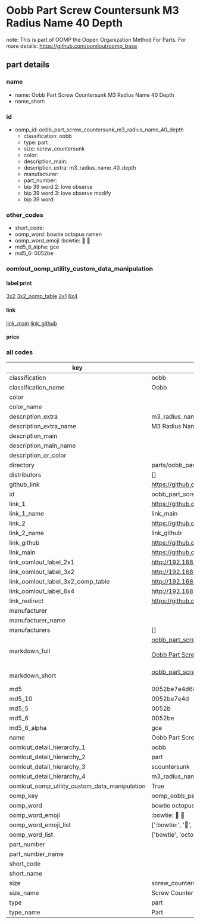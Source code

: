 # Oobb Part Screw Countersunk M3 Radius Name 40 Depth  

note: This is part of OOMP the Oopen Organization Method For Parts. For more details: https://github.com/oomlout/oomp_base

##  part details
  







### name
* name: Oobb Part Screw Countersunk M3 Radius Name 40 Depth
* name_short: 
### id
* oomp_id: oobb_part_screw_countersunk_m3_radius_name_40_depth
  * classification: oobb
  * type: part
  * size: screw_countersunk
  * color: 
  * description_main: 
  * description_extra: m3_radius_name_40_depth
  * manufacturer: 
  * part_number: 
  * bip 39 word 2: love observe
  * bip 39 word 3: love observe modify
  * bip 39 word: 

### other_codes
* short_code: 
* oomp_word: bowtie octopus ramen
* oomp_word_emoji :bowtie: :octopus: :ramen:
* md5_6_alpha: gce
* md5_6: 0052be






### oomlout_oomp_utility_custom_data_manipulation
#### label print
[3x2](http://192.168.1.245:1112/?label=oomp%20gce)
[3x2_oomp_table](http://192.168.1.108:1112/?label=oomp%20gce)
[2x1](http://192.168.1.242:1112/?label=oomp%20gce)
[6x4](http://192.168.1.55:1112/?label=oomp%20gce)    

#### link

[link_main](https://github.com/oomlout/oomlout_oomp_version_1_messy/tree/main/parts/oobb_part_screw_countersunk_m3_radius_name_40_depth) [link_github](https://github.com/oomlout/oomlout_oomp_version_1_messy/tree/main/parts/oobb_part_screw_countersunk_m3_radius_name_40_depth)                             

#### price







### all codes 
| key | value |  
| --- | --- |  
| classification | oobb |  
| classification_name | Oobb |  
| color |  |  
| color_name |  |  
| description_extra | m3_radius_name_40_depth |  
| description_extra_name | M3 Radius Name 40 Depth |  
| description_main |  |  
| description_main_name |  |  
| description_or_color |   |  
| directory | parts/oobb_part_screw_countersunk_m3_radius_name_40_depth |  
| distributors | [] |  
| github_link | https://github.com/oomlout/oomlout_oomp_part_src/tree/main/parts/oobb_part_screw_countersunk_m3_radius_name_40_depth |  
| id | oobb_part_screw_countersunk_m3_radius_name_40_depth |  
| link_1 | https://github.com/oomlout/oomlout_oomp_version_1_messy/tree/main/parts/oobb_part_screw_countersunk_m3_radius_name_40_depth |  
| link_1_name | link_main |  
| link_2 | https://github.com/oomlout/oomlout_oomp_version_1_messy/tree/main/parts/oobb_part_screw_countersunk_m3_radius_name_40_depth |  
| link_2_name | link_github |  
| link_github | https://github.com/oomlout/oomlout_oomp_version_1_messy/tree/main/parts/oobb_part_screw_countersunk_m3_radius_name_40_depth |  
| link_main | https://github.com/oomlout/oomlout_oomp_version_1_messy/tree/main/parts/oobb_part_screw_countersunk_m3_radius_name_40_depth |  
| link_oomlout_label_2x1 | http://192.168.1.242:1112/?label=oomp%20gce |  
| link_oomlout_label_3x2 | http://192.168.1.245:1112/?label=oomp%20gce |  
| link_oomlout_label_3x2_oomp_table | http://192.168.1.108:1112/?label=oomp%20gce |  
| link_oomlout_label_6x4 | http://192.168.1.55:1112/?label=oomp%20gce |  
| link_redirect | https://github.com/oomlout/oomlout_oomp_version_1_messy/tree/main/parts/oobb_part_screw_countersunk_m3_radius_name_40_depth |  
| manufacturer |  |  
| manufacturer_name |  |  
| manufacturers | [] |  
| markdown_full | [oobb_part_screw_countersunk_m3_radius_name_40_depth](none)<br>[](none)<br>[Oobb Part Screw Countersunk M3 Radius Name 40 Depth](none)<br><br> |  
| markdown_short | [oobb_part_screw_countersunk_m3_radius_name_40_depth](none)<br><br> |  
| md5 | 0052be7e4d68975def0ef7d91d661c23 |  
| md5_10 | 0052be7e4d |  
| md5_5 | 0052b |  
| md5_6 | 0052be |  
| md5_6_alpha | gce |  
| name | Oobb Part Screw Countersunk M3 Radius Name 40 Depth |  
| oomlout_detail_hierarchy_1 | oobb |  
| oomlout_detail_hierarchy_2 | part |  
| oomlout_detail_hierarchy_3 | scountersunk |  
| oomlout_detail_hierarchy_4 | m3_radius_name_40_depth |  
| oomlout_oomp_utility_custom_data_manipulation | True |  
| oomp_key | oomp_oobb_part_screw_countersunk_m3_radius_name_40_depth |  
| oomp_word | bowtie octopus ramen |  
| oomp_word_emoji | :bowtie: :octopus: :ramen: |  
| oomp_word_emoji_list | [':bowtie:', ':octopus:', ':ramen:'] |  
| oomp_word_list | ['bowtie', 'octopus', 'ramen'] |  
| part_number |  |  
| part_number_name |  |  
| short_code |  |  
| short_name |  |  
| size | screw_countersunk |  
| size_name | Screw Countersunk |  
| type | part |  
| type_name | Part |  
